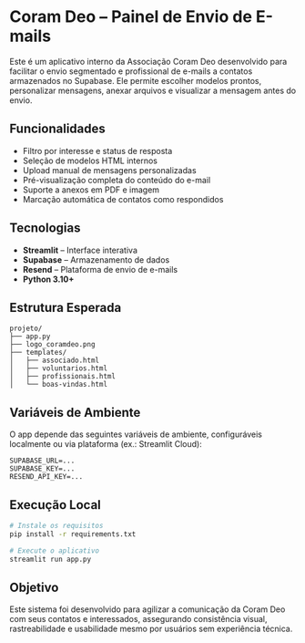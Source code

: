 # Coram Deo – Painel de Envio de E-mails

Este é um aplicativo interno da Associação Coram Deo desenvolvido para facilitar o envio segmentado e profissional de e-mails a contatos armazenados no Supabase. Ele permite escolher modelos prontos, personalizar mensagens, anexar arquivos e visualizar a mensagem antes do envio.

## Funcionalidades

* Filtro por interesse e status de resposta
* Seleção de modelos HTML internos
* Upload manual de mensagens personalizadas
* Pré-visualização completa do conteúdo do e-mail
* Suporte a anexos em PDF e imagem
* Marcação automática de contatos como respondidos

## Tecnologias

* **Streamlit** – Interface interativa
* **Supabase** – Armazenamento de dados
* **Resend** – Plataforma de envio de e-mails
* **Python 3.10+**

## Estrutura Esperada

```
projeto/
├── app.py
├── logo_coramdeo.png
├── templates/
│   ├── associado.html
│   ├── voluntarios.html
│   ├── profissionais.html
│   └── boas-vindas.html
```

## Variáveis de Ambiente

O app depende das seguintes variáveis de ambiente, configuráveis localmente ou via plataforma (ex.: Streamlit Cloud):

```env
SUPABASE_URL=...
SUPABASE_KEY=...
RESEND_API_KEY=...
```

## Execução Local

```bash
# Instale os requisitos
pip install -r requirements.txt

# Execute o aplicativo
streamlit run app.py
```

## Objetivo

Este sistema foi desenvolvido para agilizar a comunicação da Coram Deo com seus contatos e interessados, assegurando consistência visual, rastreabilidade e usabilidade mesmo por usuários sem experiência técnica.
